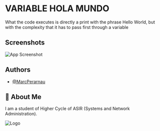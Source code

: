 # VARIABLE HOLA MUNDO
What the code executes is directly a print with the phrase Hello World, but with the complexity that it has to pass first through a variable

## Screenshots

![App Screenshot](https://github.com/MarcPerarnau/PYTHON/assets/151735878/65162ba5-d5a1-4aa9-9b4e-4735b1c904a6)


## Authors

- [@MarcPerarnau](https://github.com/MarcPerarnau)


## 🚀 About Me
I am a student of Higher Cycle of ASIR (Systems and Network Administration).


![Logo](https://github.com/MarcPerarnau/MV/assets/151735878/dbd36d50-971f-4147-8b66-0c489954895e)




